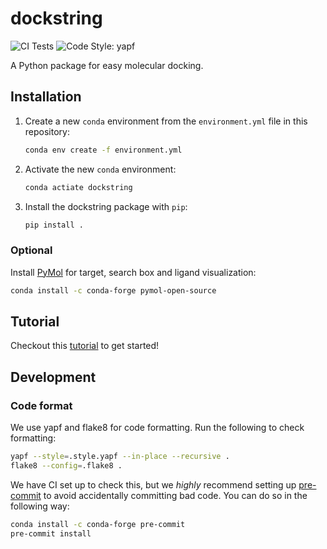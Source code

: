 # dockstring

![CI Tests](https://github.com/mgarort/dockstring/workflows/Install%20conda%20env%20and%20run%20pytest./badge.svg?branch=main)
![Code Style: yapf](https://img.shields.io/badge/code%20style-yapf-orange.svg)

A Python package for easy molecular docking.

## Installation

1. Create a new `conda` environment from the `environment.yml` file in this repository:
   ```bash
   conda env create -f environment.yml
   ```
1. Activate the new `conda` environment:
   ```bash
   conda actiate dockstring
   ```
1. Install the dockstring package with `pip`:
   ```bash
   pip install .
   ```

### Optional

Install [PyMol](https://pymol.org/) for target, search box and ligand visualization:
```bash
conda install -c conda-forge pymol-open-source 
```

## Tutorial

Checkout this [tutorial](tutorials/1_docking_risperidone_against_DRD2.ipynb) to get started!

## Development

### Code format

We use yapf and flake8 for code formatting.
Run the following to check formatting:

```bash
yapf --style=.style.yapf --in-place --recursive .
flake8 --config=.flake8 .
```

We have CI set up to check this, but we _highly_ recommend setting up
[pre-commit](https://pre-commit.com/) to avoid accidentally committing bad code.
You can do so in the following way:

```bash
conda install -c conda-forge pre-commit
pre-commit install
```
